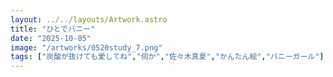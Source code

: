 ```yaml
---
layout: ../../layouts/Artwork.astro
title: "ひとでバニー"
date: "2025-10-05"
image: "/artworks/0520study_7.png"
tags: ["炭酸が抜けても愛してね","伺か","佐々木真夏","かんたん絵","バニーガール"]
---
```


